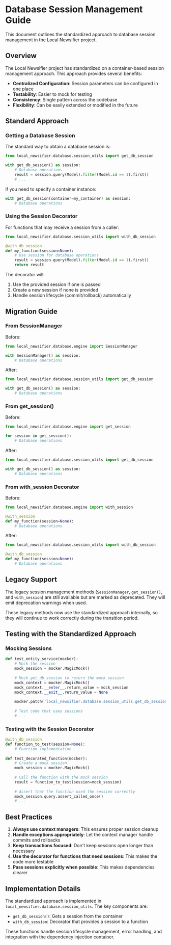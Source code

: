# Database Session Management Guide

This document outlines the standardized approach to database session management in the Local Newsifier project.

## Overview

The Local Newsifier project has standardized on a container-based session management approach. This approach provides several benefits:

- **Centralized Configuration**: Session parameters can be configured in one place
- **Testability**: Easier to mock for testing
- **Consistency**: Single pattern across the codebase
- **Flexibility**: Can be easily extended or modified in the future

## Standard Approach

### Getting a Database Session

The standard way to obtain a database session is:

```python
from local_newsifier.database.session_utils import get_db_session

with get_db_session() as session:
    # Database operations
    result = session.query(Model).filter(Model.id == 1).first()
    # ...
```

If you need to specify a container instance:

```python
with get_db_session(container=my_container) as session:
    # Database operations
```

### Using the Session Decorator

For functions that may receive a session from a caller:

```python
from local_newsifier.database.session_utils import with_db_session

@with_db_session
def my_function(session=None):
    # Use session for database operations
    result = session.query(Model).filter(Model.id == 1).first()
    return result
```

The decorator will:
1. Use the provided session if one is passed
2. Create a new session if none is provided
3. Handle session lifecycle (commit/rollback) automatically

## Migration Guide

### From SessionManager

Before:
```python
from local_newsifier.database.engine import SessionManager

with SessionManager() as session:
    # Database operations
```

After:
```python
from local_newsifier.database.session_utils import get_db_session

with get_db_session() as session:
    # Database operations
```

### From get_session()

Before:
```python
from local_newsifier.database.engine import get_session

for session in get_session():
    # Database operations
```

After:
```python
from local_newsifier.database.session_utils import get_db_session

with get_db_session() as session:
    # Database operations
```

### From with_session Decorator

Before:
```python
from local_newsifier.database.engine import with_session

@with_session
def my_function(session=None):
    # Database operations
```

After:
```python
from local_newsifier.database.session_utils import with_db_session

@with_db_session
def my_function(session=None):
    # Database operations
```

## Legacy Support

The legacy session management methods (`SessionManager`, `get_session()`, and `with_session`) are still available but are marked as deprecated. They will emit deprecation warnings when used.

These legacy methods now use the standardized approach internally, so they will continue to work correctly during the transition period.

## Testing with the Standardized Approach

### Mocking Sessions

```python
def test_entity_service(mocker):
    # Mock the session
    mock_session = mocker.MagicMock()
    
    # Mock get_db_session to return the mock session
    mock_context = mocker.MagicMock()
    mock_context.__enter__.return_value = mock_session
    mock_context.__exit__.return_value = None
    
    mocker.patch('local_newsifier.database.session_utils.get_db_session', return_value=mock_context)
    
    # Test code that uses sessions
    # ...
```

### Testing with the Session Decorator

```python
@with_db_session
def function_to_test(session=None):
    # Function implementation
    
def test_decorated_function(mocker):
    # Create a mock session
    mock_session = mocker.MagicMock()
    
    # Call the function with the mock session
    result = function_to_test(session=mock_session)
    
    # Assert that the function used the session correctly
    mock_session.query.assert_called_once()
    # ...
```

## Best Practices

1. **Always use context managers**: This ensures proper session cleanup
2. **Handle exceptions appropriately**: Let the context manager handle commits and rollbacks
3. **Keep transactions focused**: Don't keep sessions open longer than necessary
4. **Use the decorator for functions that need sessions**: This makes the code more testable
5. **Pass sessions explicitly when possible**: This makes dependencies clearer

## Implementation Details

The standardized approach is implemented in `local_newsifier.database.session_utils`. The key components are:

- `get_db_session()`: Gets a session from the container
- `with_db_session`: Decorator that provides a session to a function

These functions handle session lifecycle management, error handling, and integration with the dependency injection container.
